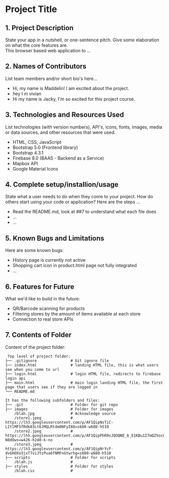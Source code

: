 # Project Title

## 1. Project Description

State your app in a nutshell, or one-sentence pitch. Give some elaboration on what the core features are.  
This browser based web application to ...

## 2. Names of Contributors
List team members and/or short bio's here... 
- Hi, my name is Maddelin! I am excited about the project.
- hey I m vivian
- Hi my name is Jacky, I'm so excited for this project course.

## 3. Technologies and Resources Used

List technologies (with version numbers), API's, icons, fonts, images, media or data sources, and other resources that were used.

- HTML, CSS, JavaScript
- Bootstrap 5.0 (Frontend library)
- Bootstrap 4.3.1
- Firebase 8.0 (BAAS - Backend as a Service)
- Mapbox API
- Google Material Icons

## 4. Complete setup/installion/usage

State what a user needs to do when they come to your project. How do others start using your code or application?
Here are the steps ...

- Read the README.md, look at ##7 to understand what each file does
- ...
- ...

## 5. Known Bugs and Limitations

Here are some known bugs:

- History page is currently not active
- Shopping cart icon in product.html page not fully integrated
- ...

## 6. Features for Future

What we'd like to build in the future:

- QR/Barcode scanning for products
- Filtering stores by the amount of items available at each store
- Connection to real store APIs

## 7. Contents of Folder

Content of the project folder:

```
 Top level of project folder:
├── .gitignore               # Git ignore file
├── index.html               # landing HTML file, this is what users see when you come to url
├── login.html               # login HTML file, redirects to firebase login api
├── main.html                # main login landing HTML file, the first page that users see if they are logged in
└── README.md

It has the following subfolders and files:
├── .git                     # Folder for git repo
├── images                   # Folder for images
    /blah.jpg                # Acknowledge source
    /store1.jpeg             # https://lh3.googleusercontent.com/p/AF1QipNsTiC-LItlMF5fRdk83Lt6JMQLRtdm0NFyI88=s680-w680-h510
    /store2.jpeg             # https://lh5.googleusercontent.com/p/AF1QipPhR0sJQOQNE_6_E1KBu1I7mQZVoc6Z7-N8dOws=w426-h240-k-no
    /store3.jpeg             # https://lh3.googleusercontent.com/p/AF1QipNrYcF-dvGHOXo3jxT7viJYzPua6fNMFnGtwrhg=s680-w680-h510
├── scripts                  # Folder for scripts
    /blah.js                 #
├── styles                   # Folder for styles
    /blah.css                #


